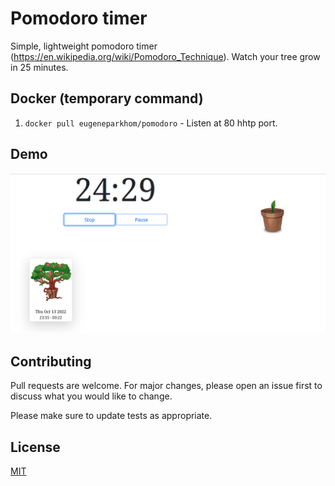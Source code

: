 # Pomodoro timer

Simple, lightweight pomodoro timer (<https://en.wikipedia.org/wiki/Pomodoro_Technique>). Watch your tree grow in 25 minutes.


## Docker (temporary command)


1. `docker pull eugeneparkhom/pomodoro` - Listen at 80 hhtp port.

## Demo

![demo image](https://github.com/la-strole/pomodoro_timer/blob/main/README/image.png)

## Contributing

Pull requests are welcome. For major changes, please open an issue first to discuss what you would like to change.

Please make sure to update tests as appropriate.

## License

[MIT](https://choosealicense.com/licenses/mit/)
